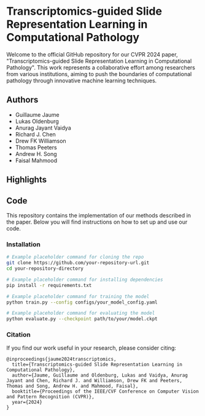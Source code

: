 # Transcriptomics-guided Slide Representation Learning in Computational Pathology

Welcome to the official GitHub repository for our CVPR 2024 paper, "Transcriptomics-guided Slide Representation Learning in Computational Pathology". This work represents a collaborative effort among researchers from various institutions, aiming to push the boundaries of computational pathology through innovative machine learning techniques.

## Authors
- Guillaume Jaume
- Lukas Oldenburg
- Anurag Jayant Vaidya
- Richard J. Chen
- Drew FK Williamson
- Thomas Peeters
- Andrew H. Song
- Faisal Mahmood

## Highlights
<!-- Bullet points of key findings, innovations, or contributions made by this work. -->

## Code
This repository contains the implementation of our methods described in the paper. Below you will find instructions on how to set up and use our code.

### Installation
<!-- Step-by-step instructions to set up the environment and install necessary dependencies. -->

```bash
# Example placeholder command for cloning the repo
git clone https://github.com/your-repository-url.git
cd your-repository-directory

# Example placeholder command for installing dependencies
pip install -r requirements.txt
```

<!-- Instructions on how to run the code, including preparing data, training models, and evaluating results. -->

```bash
# Example placeholder command for training the model
python train.py --config configs/your_model_config.yaml

# Example placeholder command for evaluating the model
python evaluate.py --checkpoint path/to/your/model.ckpt
```

### Citation

If you find our work useful in your research, please consider citing:
```
@inproceedings{jaume2024transcriptomics,
  title={Transcriptomics-guided Slide Representation Learning in Computational Pathology},
  author={Jaume, Guillaume and Oldenburg, Lukas and Vaidya, Anurag Jayant and Chen, Richard J. and Williamson, Drew FK and Peeters, Thomas and Song, Andrew H. and Mahmood, Faisal},
  booktitle={Proceedings of the IEEE/CVF Conference on Computer Vision and Pattern Recognition (CVPR)},
  year={2024}
}
```

